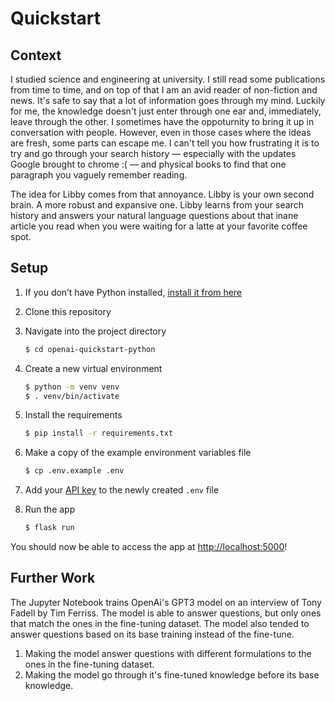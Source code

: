 # Quickstart

## Context
I studied science and engineering at university. I still read some publications from time to time, and on top of that I am an avid reader of non-fiction and news. It's safe to say that a lot of information goes through my mind. Luckily for me, the knowledge doesn't just enter through one ear and, immediately, leave through the other. I sometimes have the oppoturnity to bring it up in conversation with people. However, even in those cases where the ideas are fresh, some parts can escape me. I can't tell you how frustrating it is to try and go through your search history — especially with the updates Google brought to chrome :( — and physical books to find that one paragraph you vaguely remember reading.

The idea for Libby comes from that annoyance. Libby is your own second brain. A more robust and expansive one. Libby learns from your search history and answers your natural language questions about that inane article you read when you were waiting for a latte at your favorite coffee spot.

## Setup

1. If you don’t have Python installed, [install it from here](https://www.python.org/downloads/)

2. Clone this repository

3. Navigate into the project directory

   ```bash
   $ cd openai-quickstart-python
   ```

4. Create a new virtual environment

   ```bash
   $ python -m venv venv
   $ . venv/bin/activate
   ```

5. Install the requirements

   ```bash
   $ pip install -r requirements.txt
   ```

6. Make a copy of the example environment variables file

   ```bash
   $ cp .env.example .env
   ```

7. Add your [API key](https://beta.openai.com/account/api-keys) to the newly created `.env` file

8. Run the app

   ```bash
   $ flask run
   ```

You should now be able to access the app at [http://localhost:5000](http://localhost:5000)!

## Further Work
The Jupyter Notebook trains OpenAi's GPT3 model on an interview of Tony Fadell by Tim Ferriss. The model is able to answer questions, but only ones that match the ones  in the fine-tuning dataset. The model also tended to answer questions based on its base training instead of the fine-tune.

1. Making the model answer questions with different formulations to the ones in the fine-tuning dataset.
2. Making the model go through it's fine-tuned knowledge before its base knowledge.
